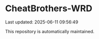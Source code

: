 # CheatBrothers-WRD

Last updated: 2025-06-11 09:56:49

This repository is automatically maintained.

